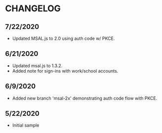 # CHANGELOG

## 7/22/2020

* Updated MSAL.js to 2.0 using auth code w/ PKCE.

## 6/21/2020

* Updated msal.js to 1.3.2.
* Added note for sign-ins with work/school accounts.

## 6/9/2020

* Added new branch 'msal-2x' demonstrating auth code flow with PKCE.

## 5/22/2020

* Initial sample
